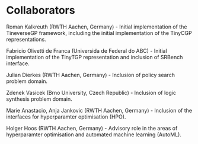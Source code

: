 # Collaborators

Roman Kalkreuth (RWTH Aachen, Germany) - Initial implementation of the TineverseGP framework, including the initial implementation of the TinyCGP representations.

Fabricio Olivetti de Franca (Universida de Federal do ABC) - Initial implementation of the TinyTGP representation and inclusion of SRBench interface.

Julian Dierkes (RWTH Aachen, Germany) - Inclusion of policy search problem domain. 

Zdenek Vasicek (Brno University, Czech Republic) - Inclusion of logic synthesis problem domain.

Marie Anastacio, Anja Jankovic (RWTH Aachen, Germany) - Inclusion of the interfaces for hyperparamter optimisation (HPO). 

Holger Hoos (RWTH Aachen, Germany) - Advisory role in the areas of hyperparamter optimisation and automated machine learning (AutoML). 
